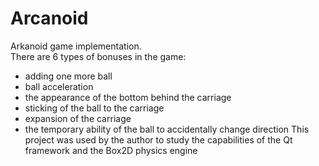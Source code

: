 # Arcanoid
Arkanoid game implementation.\
There are 6 types of bonuses in the game:
- adding one more ball
- ball acceleration
- the appearance of the bottom behind the carriage
- sticking of the ball to the carriage
- expansion of the carriage
- the temporary ability of the ball to accidentally change direction
This project was used by the author to study the capabilities of the Qt framework and the Box2D physics engine
